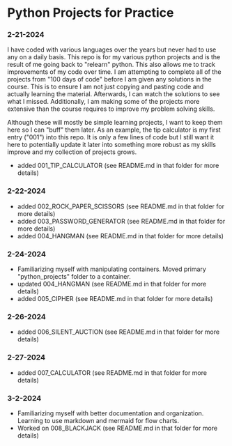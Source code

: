 # Python Projects for Practice

### 2-21-2024

I have coded with various languages over the years but never had to use any on a daily basis. This repo is for my various python projects and is the result of me going back to "relearn" python. This also allows me to track improvements of my code over time. I am attempting to complete all of the projects from "100 days of code" before I am given any solutions in the course. This is to ensure I am not just copying and pasting code and actually learning the material. Afterwards, I can watch the solutions to see what I missed. Additionally, I am making some of the projects more extensive than the course requires to improve my problem solving skills.

Although these will mostly be simple learning projects, I want to keep them here so I can "buff" them later. As an example, the tip calculator is my first entry ("001") into this repo. It is only a few lines of code but I still want it here to potentially update it later into something more robust as my skills improve and my collection of projects grows.

* added 001_TIP_CALCULATOR (see README.md in that folder for more details)

### 2-22-2024

* added 002_ROCK_PAPER_SCISSORS (see README.md in that folder for more details)
* added 003_PASSWORD_GENERATOR (see README.md in that folder for more details)
* added 004_HANGMAN (see README.md in that folder for more details)

### 2-24-2024

* Familiarizing myself with manipulating containers. Moved primary "python_projects" folder to a container.
* updated 004_HANGMAN (see README.md in that folder for more details)
* added 005_CIPHER (see README.md in that folder for more details)

### 2-26-2024

* added 006_SILENT_AUCTION (see README.md in that folder for more details)

### 2-27-2024

* added 007_CALCULATOR (see README.md in that folder for more details)

### 3-2-2024

* Familiarizing myself with better documentation and organization. Learning to use markdown and mermaid for flow charts.
* Worked on 008_BLACKJACK (see README.md in that folder for more details)
